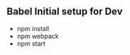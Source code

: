  Babel Initial setup for Dev
 ----------------------------
  
  - npm install
  - npm webpack
  - npm start
